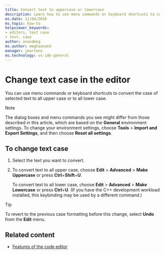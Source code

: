 ```yaml
---
title: Convert text to uppercase or lowercase
description: Learn how to use menu commands or keyboard shortcuts to convert the case of selected text to all upper case or to all lower case.
ms.date: 11/04/2016
ms.topic: how-to
helpviewer_keywords:
- editors, text case
- text, case
author: anandmeg
ms.author: meghaanand
manager: jmartens
ms.technology: vs-ide-general
---
```

# Change text case in the editor


You can use menu commands or keyboard shortcuts to convert the case of selected text to all upper case or to all lower case.

> [!NOTE]
> The dialog boxes and menu commands you see might differ from those described in this article, which are based on the **General** environment settings. To change your environment settings, choose **Tools** > **Import and Export Settings**, and then choose **Reset all settings**.

## To change text case

1. Select the text you want to convert.

2. To convert text to all upper case, choose **Edit** > **Advanced** > **Make Uppercase** or press **Ctrl**+**Shift**+**U**.

   To convert text to all lower case, choose **Edit** > **Advanced** > **Make Lowercase** or press **Ctrl**+**U**. (If you have the C++ development workload installed, this keybinding may be used by a different command.)

> [!TIP]
> To revert to the previous case formatting before this change, select **Undo** from the **Edit** menu.

## Related content

- [Features of the code editor](../ide/writing-code-in-the-code-and-text-editor.md)
